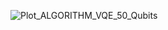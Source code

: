 ![Plot_ALGORITHM_VQE_50_Qubits](https://github.com/user-attachments/assets/6f395d1d-509f-4225-9990-a9e7a4552602)
